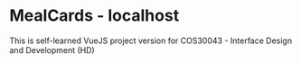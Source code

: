 # MealCards - localhost
 This is self-learned VueJS project version for COS30043 - Interface Design and Development (HD)
